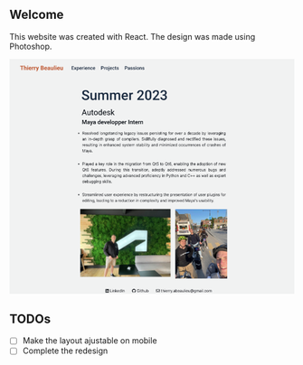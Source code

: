 ## Welcome
This website was created with React. The design was made using Photoshop.

<img src="design/target_result.png"/>


## TODOs
- [ ] Make the layout ajustable on mobile
- [ ] Complete the redesign

